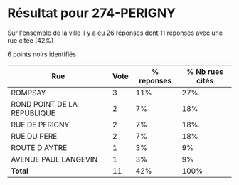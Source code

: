 # Résultat pour 274-PERIGNY

Sur l'ensemble de la ville il y a eu 26 réponses dont 11 réponses avec une rue citée (42%)

6 points noirs identifiés

| Rue | Vote | % réponses | % Nb rues cités|
|-----|------|------------|----------------|
| ROMPSAY | 3 | 11% | 27%|
| ROND POINT DE LA REPUBLIQUE | 2 | 7% | 18%|
| RUE DE PERIGNY | 2 | 7% | 18%|
| RUE DU PERE | 2 | 7% | 18%|
| ROUTE D AYTRE | 1 | 3% | 9%|
| AVENUE PAUL LANGEVIN | 1 | 3% | 9%|
| **Total** | 11 | 42% | 100%|
